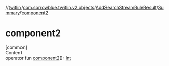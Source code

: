 //[twitlin](../../../index.md)/[com.sorrowblue.twitlin.v2.objects](../../index.md)/[AddSearchStreamRuleResult](../index.md)/[Summary](index.md)/[component2](component2.md)



# component2  
[common]  
Content  
operator fun [component2](component2.md)(): [Int](https://kotlinlang.org/api/latest/jvm/stdlib/kotlin/-int/index.html)  



